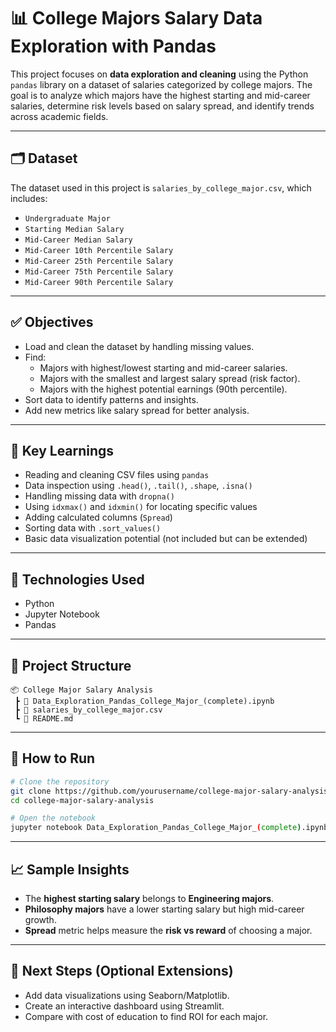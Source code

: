 
# 📊 College Majors Salary Data Exploration with Pandas

This project focuses on **data exploration and cleaning** using the Python `pandas` library on a dataset of salaries categorized by college majors. The goal is to analyze which majors have the highest starting and mid-career salaries, determine risk levels based on salary spread, and identify trends across academic fields.

---

## 🗂 Dataset

The dataset used in this project is `salaries_by_college_major.csv`, which includes:

- `Undergraduate Major`
- `Starting Median Salary`
- `Mid-Career Median Salary`
- `Mid-Career 10th Percentile Salary`
- `Mid-Career 25th Percentile Salary`
- `Mid-Career 75th Percentile Salary`
- `Mid-Career 90th Percentile Salary`

---

## ✅ Objectives

- Load and clean the dataset by handling missing values.
- Find:
  - Majors with highest/lowest starting and mid-career salaries.
  - Majors with the smallest and largest salary spread (risk factor).
  - Majors with the highest potential earnings (90th percentile).
- Sort data to identify patterns and insights.
- Add new metrics like salary spread for better analysis.

---

## 🧠 Key Learnings

- Reading and cleaning CSV files using `pandas`
- Data inspection using `.head()`, `.tail()`, `.shape`, `.isna()`
- Handling missing data with `dropna()`
- Using `idxmax()` and `idxmin()` for locating specific values
- Adding calculated columns (`Spread`)
- Sorting data with `.sort_values()`
- Basic data visualization potential (not included but can be extended)

---

## 🔧 Technologies Used

- Python
- Jupyter Notebook
- Pandas

---

## 📁 Project Structure

```
📦 College Major Salary Analysis
 ┣ 📜 Data_Exploration_Pandas_College_Major_(complete).ipynb
 ┣ 📜 salaries_by_college_major.csv
 ┗ 📜 README.md
```

---

## 📌 How to Run

```bash
# Clone the repository
git clone https://github.com/yourusername/college-major-salary-analysis.git
cd college-major-salary-analysis

# Open the notebook
jupyter notebook Data_Exploration_Pandas_College_Major_(complete).ipynb
```

---

## 📈 Sample Insights

- The **highest starting salary** belongs to **Engineering majors**.
- **Philosophy majors** have a lower starting salary but high mid-career growth.
- **Spread** metric helps measure the **risk vs reward** of choosing a major.

---

## 📌 Next Steps (Optional Extensions)

- Add data visualizations using Seaborn/Matplotlib.
- Create an interactive dashboard using Streamlit.
- Compare with cost of education to find ROI for each major.
